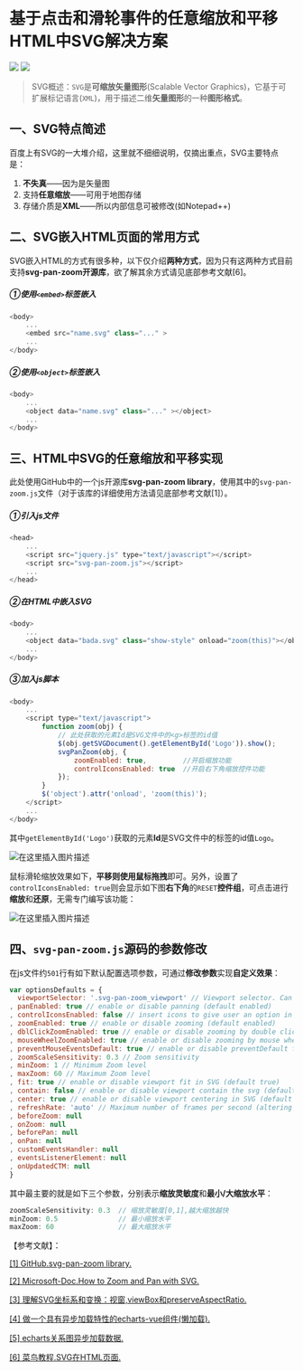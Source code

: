 # 基于点击和滑轮事件的任意缩放和平移HTML中SVG解决方案
![](https://img.shields.io/badge/license-MIT-success.svg)
[![](https://img.shields.io/badge/Blog-SL_World-orange.svg)](https://blog.csdn.net/SL_World)
> SVG概述：`SVG`是**可缩放矢量图形**(Scalable Vector Graphics)，它基于可扩展标记语言(`XML`)，用于描述二维**矢量图形**的一种**图形格式**。

## 一、SVG特点简述
百度上有SVG的一大堆介绍，这里就不细细说明，仅摘出重点，SVG主要特点是：

 1. **不失真**——因为是矢量图
 2. 支持**任意缩放**——可用于地图存储
 3. 存储介质是**XML**——所以内部信息可被修改(如Notepad++)

## 二、SVG嵌入HTML页面的常用方式
SVG嵌入HTML的方式有很多种，以下仅介绍**两种方式**，因为只有这两种方式目前支持**svg-pan-zoom开源库**，欲了解其余方式请见底部参考文献[6]。
##### ①使用`<embed>`标签嵌入
```js
<body>	
	...
    <embed src="name.svg" class="..." >
    ...
</body>
```
##### ②使用`<object>`标签嵌入
```js
<body>	
	...
    <object data="name.svg" class="..." ></object>
    ...
</body>
```
## 三、HTML中SVG的任意缩放和平移实现
此处使用GitHub中的一个js开源库**svg-pan-zoom library**，使用其中的`svg-pan-zoom.js`文件（对于该库的详细使用方法请见底部参考文献[1]）。
##### ①引入js文件
```js
<head>
	...
    <script src="jquery.js" type="text/javascript"></script>
    <script src="svg-pan-zoom.js"></script>
    ...
</head>
```
##### ②在HTML中嵌入SVG
```js
<body>	
	...
    <object data="bada.svg" class="show-style" onload="zoom(this)"></object>
    ...
</body>
```
##### ③加入js脚本
```js
<body>	
	...
    <script type="text/javascript">
        function zoom(obj) {
            // 此处获取的元素Id是SVG文件中的<g>标签的id值
            $(obj.getSVGDocument().getElementById('Logo')).show();
            svgPanZoom(obj, {
                zoomEnabled: true,         //开启缩放功能
                controlIconsEnabled: true  //开启右下角缩放控件功能
            });
        }
        $('object').attr('onload', 'zoom(this)');
    </script>
    ...
</body>
```
其中`getElementById('Logo')`获取的元素**Id**是SVG文件中的<g>标签的id值`Logo`。
  
![在这里插入图片描述](https://img-blog.csdnimg.cn/20190408195059908.png?x-oss-process=image/watermark,type_ZmFuZ3poZW5naGVpdGk,shadow_10,text_aHR0cHM6Ly9ibG9nLmNzZG4ubmV0L1NMX1dvcmxk,size_16,color_FFFFFF,t_70)

鼠标滑轮缩放效果如下，**平移则使用鼠标拖拽**即可。另外，设置了`controlIconsEnabled: true`则会显示如下图**右下角**的`RESET`**控件组**，可点击进行**缩放**和**还原**，无需专门编写该功能：

![在这里插入图片描述](https://img-blog.csdnimg.cn/2019040819451498.gif)

## 四、`svg-pan-zoom.js`源码的参数修改
在js文件约`501`行有如下默认配置选项参数，可通过**修改参数**实现**自定义效果**：
```js
var optionsDefaults = {
  viewportSelector: '.svg-pan-zoom_viewport' // Viewport selector. Can be querySelector string or SVGElement
, panEnabled: true // enable or disable panning (default enabled)
, controlIconsEnabled: false // insert icons to give user an option in addition to mouse events to control pan/zoom (default disabled)
, zoomEnabled: true // enable or disable zooming (default enabled)
, dblClickZoomEnabled: true // enable or disable zooming by double clicking (default enabled)
, mouseWheelZoomEnabled: true // enable or disable zooming by mouse wheel (default enabled)
, preventMouseEventsDefault: true // enable or disable preventDefault for mouse events
, zoomScaleSensitivity: 0.3 // Zoom sensitivity
, minZoom: 1 // Minimum Zoom level
, maxZoom: 60 // Maximum Zoom level
, fit: true // enable or disable viewport fit in SVG (default true)
, contain: false // enable or disable viewport contain the svg (default false)
, center: true // enable or disable viewport centering in SVG (default true)
, refreshRate: 'auto' // Maximum number of frames per second (altering SVG's viewport)
, beforeZoom: null
, onZoom: null
, beforePan: null
, onPan: null
, customEventsHandler: null
, eventsListenerElement: null
, onUpdatedCTM: null
}
```
其中最主要的就是如下三个参数，分别表示**缩放灵敏度**和**最小/大缩放水平**：
```js
zoomScaleSensitivity: 0.3  // 缩放灵敏度[0,1],越大缩放越快
minZoom: 0.5               // 最小缩放水平
maxZoom: 60                // 最大缩放水平
```
【参考文献】：

[\[1\] GitHub.svg-pan-zoom library.](https://github.com/SparksFly8/svg-pan-zoom)

[\[2\] Microsoft-Doc.How to Zoom and Pan with SVG.](https://docs.microsoft.com/en-us/previous-versions/windows/internet-explorer/ie-developer/samples/gg589508%28v=vs.85%29)

[\[3\] 理解SVG坐标系和变换：视窗,viewBox和preserveAspectRatio.](https://www.w3cplus.com/html5/svg-coordinate-systems.html)

[\[4\] 做一个具有异步加载特性的echarts-vue组件(懒加载).](https://segmentfault.com/a/1190000011230007#articleHeader9)

[\[5\] echarts关系图异步加载数据.](https://blog.csdn.net/qq_37321253/article/details/77519802)

[\[6\] 菜鸟教程.SVG在HTML页面.](http://www.runoob.com/svg/svg-inhtml.html)
